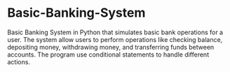 # Basic-Banking-System
Basic Banking System in Python that simulates basic bank operations for a user. The system allow users to perform operations like checking balance, depositing money, withdrawing money, and transferring funds between accounts. The program use conditional statements to handle different actions.
